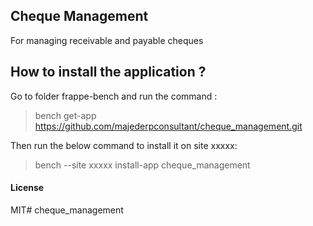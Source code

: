 ## Cheque Management

For managing receivable and payable cheques

## How to install the application ?

Go to folder frappe-bench and run the command :
> bench get-app https://github.com/majederpconsultant/cheque_management.git

Then run the below command to install it on site xxxxx:
> bench --site xxxxx install-app cheque_management

#### License

MIT#   c h e q u e _ m a n a g e m e n t 
 
 
